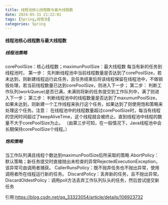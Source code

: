 ```yaml
---
title: 线程池核心线程数与最大线程数
date: 2024-05-31 21:22:01
tags: [Spring,线程池]
categories: Spring
---
```




#### 线程池核心线程数与最大线程数

<!--more-->

##### 线程池策略

corePoolSize：核心线程数；maximunPoolSize：最大线程数
每当有新的任务到线程池时，
第一步： 先判断线程池中当前线程数量是否达到了corePoolSize，若未达到，则新建线程运行此任务，且任务结束后将该线程保留在线程池中，不做销毁处理，若当前线程数量已达到corePoolSize，则进入下一步；
第二步： 判断工作队列(workQueue)是否已满，未满则将新的任务提交到工作队列中，满了则进入下一步；
第三步： 判断线程池中的线程数量是否达到了maxumunPoolSize，如果未达到，则新建一个工作线程来执行这个任务，如果达到了则使用饱和策略来处理这个任务。注意： 在线程池中的线程数量超过corePoolSize时，每当有线程的空闲时间超过了keepAliveTime，这个线程就会被终止。直到线程池中线程的数量不大于corePoolSize为止。
（由第三步可知，在一般情况下，Java线程池中会长期保持corePoolSize个线程。）

##### 饱和策略

当工作队列满且线程个数达到maximunPoolSize后所采取的策略
AbortPolicy：默认策略；新任务提交时直接抛出未检查的异常RejectedExecutionException，该异常可由调用者捕获。
CallerRunsPolicy：既不抛弃任务也不抛出异常，使用调用者所在线程运行新的任务。
DiscardPolicy：丢弃新的任务，且不抛出异常。
DiscardOldestPolicy：调用poll方法丢弃工作队列队头的任务，然后尝试提交新任务

引用:https://blog.csdn.net/qq_33323054/article/details/106923732